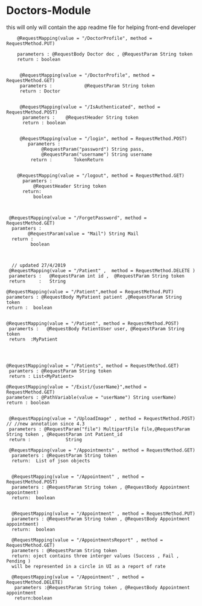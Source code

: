 # Doctors-Module
this will only will contain the app readme file for helping front-end developer



        @RequestMapping(value = "/DoctorProfile", method = RequestMethod.PUT)

        parameters : @RequestBody Doctor doc , @RequestParam String token            
        return : boolean 


         @RequestMapping(value = "/DoctorProfile", method = RequestMethod.GET)                              
         parameters :            @RequestParam String token                       
         return : Doctor


         @RequestMapping(value = "/IsAuthenticated", method = RequestMethod.POST)                        
          parameters :    @RequestHeader String token                                                         
          return : boolean                                                


         @RequestMapping(value = "/login", method = RequestMethod.POST)                                 
            parameters :                                                                                                               
                 @RequestParam("password") String pass,                                                                      
                 @RequestParam("username") String username                                                                       
             return :        TokenReturn                                                                               
     
   
        @RequestMapping(value = "/logout", method = RequestMethod.GET)
          paramters :
              @RequestHeader String token
          return: 
              boolean
 
 
    
     @RequestMapping(value = "/ForgetPassword", method = RequestMethod.GET)
      paramters :
            @RequestParam(value = "Mail") String Mail
      return :
             boolean
     
     
     
      // updated 27/4/2019
     @RequestMapping(value = "/Patient" ,  method = RequestMethod.DELETE )
     parameters :   @RequestParam int id ,  @RequestParam String token
     return     :   String
    
    @RequestMapping(value = "/Patient",method = RequestMethod.PUT)
    parameters : @RequestBody MyPatient patient ,@RequestParam String token 
    return :  boolean

    
    @RequestMapping(value = "/Patient", method = RequestMethod.POST)
     paramerts :   @RequestBody PatientUser user, @RequestParam String token 
     return  :MyPatient



    
    @RequestMapping(value = "/Patients", method = RequestMethod.GET)
     paramters : @RequestParam String token 
     return : List<MyPatient>
  
    @RequestMapping(value = "/Exist/{userName}",method = RequestMethod.GET)
    parameters : @PathVariable(value = "userName") String userName)
    return : boolean 
  
  
     @RequestMapping(value = "/UploadImage" , method = RequestMethod.POST) // //new annotation since 4.3
     parameters : @RequestParam("file") MultipartFile file,@RequestParam String token , @RequestParam int Patient_id
     return :             String
  
     @RequestMapping(value = "/Appointments" , method = RequestMethod.GET)
      parameters : @RequestParam String token
      return:  List of json objects 
      
      
      @RequestMapping(value = "/Appointment" , method = RequestMethod.POST)
      parameters : @RequestParam String token , @RequestBody Appointment appointment)
      return:  boolean 
      
      
      @RequestMapping(value = "/Appointment" , method = RequestMethod.PUT)
      parameters : @RequestParam String token , @RequestBody Appointment appointment)
      return:  boolean 
       
      @RequestMapping(value = "/AppointmentsReport" , method = RequestMethod.GET)
      parameters : @RequestParam String token
      return: oject contains three interger values (Success , Fail , Pending ) 
      will be represented in a circle in UI as a report of rate 
      
      @RequestMapping(value = "/Appointment" , method = RequestMethod.DELETE)
       parameters :@RequestParam String token , @RequestBody Appointment appointment
       return:boolean
